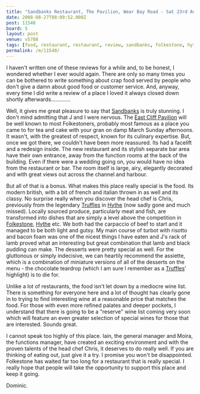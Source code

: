 ```yaml
---
title: "Sandbanks Restaurant, The Pavilion, Wear Bay Road - Sat 23rd Aug"
date: 2008-08-27T08:09:52.000Z
post: 11540
board: 5
layout: post
venue: v5788
tags: [food, restaurant, restaurant, review, sandbanks, folkestone, hythe, truffles, pavilion, east cliff pavilion]
permalink: /m/11540/
---
```

I haven't written one of these reviews for a while and, to be honest, I wondered whether I ever would again.  There are only so many times you can be bothered to write something about crap food served by people who don't give a damn about good food or customer service.  And, anyway, every time I did write a review of a place I loved it always closed down shortly afterwards.............

Well, it gives me great pleasure to say that <a href="http://www.folkestonegerald.com/v/5788/Sandbanks+Restaurant">Sandbanks</a> is truly stunning.  I don't mind admitting that J and I were nervous.  The <a href="/wiki/east+cliff+pavilion">East Cliff Pavilion</a> will be well known to most Folkestoners, probably most famous as a place you came to for tea and cake with your gran on damp March Sunday afternoons.  It wasn't, with the greatest of respect, known for its culinary expertise.  But, once we got there, we couldn't have been more reassured.  Its had a facelift and a redesign inside.  The new restaurant and its stylish separate bar area have their own entrance, away from the function rooms at the back of the building.  Even if there
were a wedding going on, you would have no idea from the restaurant or bar.  The room itself is large, airy, elegantly decorated and with great views out across the channel and harbour.

But all of that is a bonus.  What makes this place really special is the food.  Its modern british, with a bit of french and italian thrown in as well and its classy.  No surprise really when you discover the head chef is Chris, previously from the legendary <a href="/wiki/truffles">Truffles</a> in <a href="/wiki/hythe">Hythe</a> (now sadly gone and much missed).  Locally sourced produce, particularly meat and fish, are transformed into dishes that are simply a level above the competition in <a href="/wiki/folkestone">Folkestone</a>, <a href="/wiki/hythe">Hythe</a> etc.  We both had the carpaccio of beef to start and it managed to be both light and gutsy.  My main course of turbot with risotto and bacon foam was one of the nicest things I have eaten and J's rack of lamb proved what an interesting but great combination that lamb and black pudding can make.  The desserts were pretty special as well.  For the gluttonous or simply indecisive, we can heartily recommend the assiette, which is a combination of miniature versions of all of the desserts on the menu - the chocolate teardrop (which I am sure I remember as a <a href="/wiki/truffles">Truffles</a>' highlight) is to die for.

Unlike a lot of restaurants, the food isn't let down by a mediocre wine list.  There is something for everyone here and a lot of thought has clearly gone in to trying to find interesting wine at a reasonable price that matches the food.  For those with even more refined palates and deeper pockets, I understand that there is going to be a "reserve" wine list coming very soon which will feature an even greater selection of special wines for those that are interested.  Sounds great.

I cannot speak too highly of this place.  Iain, the general manager and Moira, the functions manager, have created an exciting environment and with the proven talents of the head chef Chris, it deserves to do really well.  If you are thinking of eating out, just give it a try.  I promise you won't be disappointed.  Folkestone has waited far too long for a restaurant that is really special.  I really hope that people will take the opportunity to support this place and keep it going.

Dominic.
